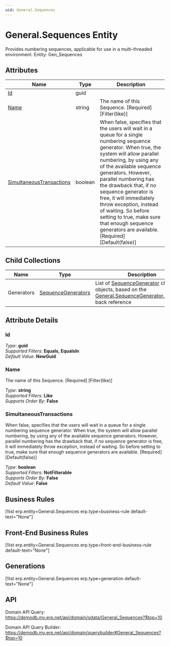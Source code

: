 ```yaml
---
uid: General.Sequences
---
```

# General.Sequences Entity

Provides numbering sequences, applicable for use in a multi-threaded environment. Entity: Gen_Sequences

## Attributes

| Name | Type | Description |
| ---- | ---- | --- |
| [Id](General.Sequences.md#id) | guid |  
| [Name](General.Sequences.md#name) | string | The name of this Sequence. [Required] [Filter(like)] 
| [SimultaneousTransactions](General.Sequences.md#simultaneoustransactions) | boolean | When false, specifies that the users will wait in a queue for a single numbering sequence generator. When true, the system will allow parallel numbering, by using any of the available sequence generators. However, parallel numbering has the drawback that, if no sequence generator is free, it will immediately throw exception, instead of waiting. So before setting to true, make sure that enough sequence generators are available. [Required] [Default(false)] 

## Child Collections

| Name | Type | Description |
| ---- | ---- | --- |
| Generators | [SequenceGenerators](General.SequenceGenerators.md) | List of [SequenceGenerator](General.SequenceGenerators.md) child objects, based on the [General.SequenceGenerator.Sequence](General.SequenceGenerators.md#sequence) back reference 


## Attribute Details

### Id

_Type_: **guid**  
_Supported Filters_: **Equals, EqualsIn**  
_Default Value_: **NewGuid**  

### Name

The name of this Sequence. [Required] [Filter(like)]

_Type_: **string**  
_Supported Filters_: **Like**  
_Supports Order By_: **False**  

### SimultaneousTransactions

When false, specifies that the users will wait in a queue for a single numbering sequence generator. When true, the system will allow parallel numbering, by using any of the available sequence generators. However, parallel numbering has the drawback that, if no sequence generator is free, it will immediately throw exception, instead of waiting. So before setting to true, make sure that enough sequence generators are available. [Required] [Default(false)]

_Type_: **boolean**  
_Supported Filters_: **NotFilterable**  
_Supports Order By_: **False**  
_Default Value_: **False**  



## Business Rules

[!list erp.entity=General.Sequences erp.type=business-rule default-text="None"]

## Front-End Business Rules

[!list erp.entity=General.Sequences erp.type=front-end-business-rule default-text="None"]

## Generations

[!list erp.entity=General.Sequences erp.type=generation default-text="None"]

## API

Domain API Query:
<https://demodb.my.erp.net/api/domain/odata/General_Sequences?$top=10>

Domain API Query Builder:
<https://demodb.my.erp.net/api/domain/querybuilder#General_Sequences?$top=10>

